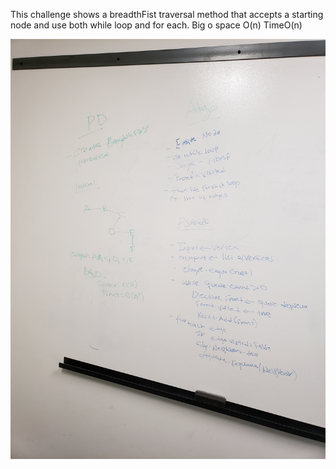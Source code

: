 
This challenge shows a breadthFist traversal method that accepts a starting node and use both while loop and for each.
Big o
space O(n)
TimeO(n)


![](https://github.com/shalina2/DatastructureAndAlgorithm/blob/breadthfirstGraph/Asset/breadthfirstGraph.jpg)
